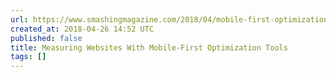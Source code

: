 ```yaml
---
url: https://www.smashingmagazine.com/2018/04/mobile-first-optimization-tools/
created_at: 2018-04-26 14:52 UTC
published: false
title: Measuring Websites With Mobile-First Optimization Tools
tags: []
---
```



